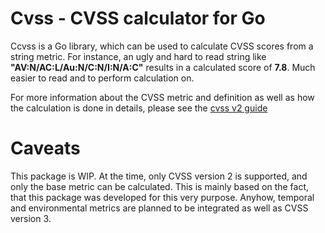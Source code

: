 # Cvss - CVSS calculator for Go

Ccvss is a Go library, which can be used to calculate CVSS scores from a string metric. 
For instance, an ugly and hard to read string like **"AV:N/AC:L/Au:N/C:N/I:N/A:C"** results in a calculated score of **7.8**. Much easier to read and to perform calculation on.
 
For more information about the CVSS metric and definition as well as how the calculation is done in details, please see the [cvss v2 guide](https://www.first.org/cvss/v2/guide)

# Caveats

This package is WIP. At the time, only CVSS version 2 is supported, and only the base metric can be calculated. This is mainly based on the fact, that this package was developed for this very purpose. Anyhow, temporal and environmental metrics are planned to be integrated as well as CVSS version 3. 
